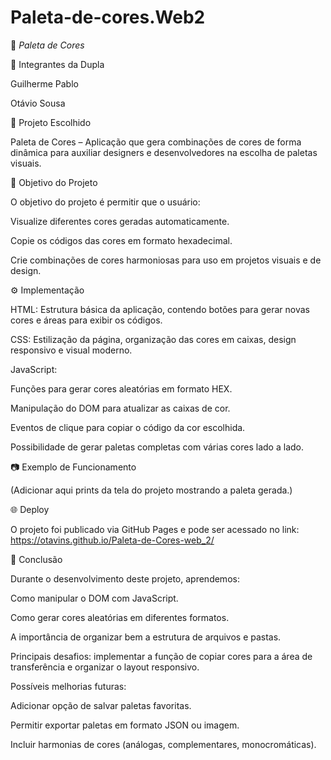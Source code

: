# Paleta-de-cores.Web2

🎨 *Paleta de Cores*

👥 Integrantes da Dupla

Guilherme Pablo

Otávio Sousa


📌 Projeto Escolhido

Paleta de Cores – Aplicação que gera combinações de cores de forma dinâmica para auxiliar designers e desenvolvedores na escolha de paletas visuais.

🎯 Objetivo do Projeto

O objetivo do projeto é permitir que o usuário:

Visualize diferentes cores geradas automaticamente.

Copie os códigos das cores em formato hexadecimal.

Crie combinações de cores harmoniosas para uso em projetos visuais e de design.

⚙️ Implementação

HTML: Estrutura básica da aplicação, contendo botões para gerar novas cores e áreas para exibir os códigos.

CSS: Estilização da página, organização das cores em caixas, design responsivo e visual moderno.

JavaScript:

Funções para gerar cores aleatórias em formato HEX.

Manipulação do DOM para atualizar as caixas de cor.

Eventos de clique para copiar o código da cor escolhida.

Possibilidade de gerar paletas completas com várias cores lado a lado.



📷 Exemplo de Funcionamento

(Adicionar aqui prints da tela do projeto mostrando a paleta gerada.)

🌐 Deploy

O projeto foi publicado via GitHub Pages e pode ser acessado no link:
https://otavins.github.io/Paleta-de-Cores-web_2/

📖 Conclusão

Durante o desenvolvimento deste projeto, aprendemos:

Como manipular o DOM com JavaScript.

Como gerar cores aleatórias em diferentes formatos.

A importância de organizar bem a estrutura de arquivos e pastas.


Principais desafios: implementar a função de copiar cores para a área de transferência e organizar o layout responsivo.

Possíveis melhorias futuras:

Adicionar opção de salvar paletas favoritas.

Permitir exportar paletas em formato JSON ou imagem.

Incluir harmonias de cores (análogas, complementares, monocromáticas).
